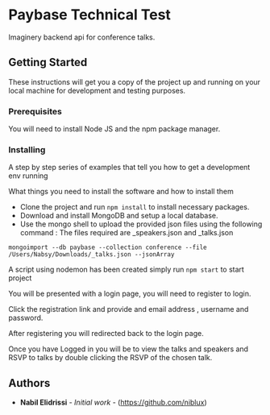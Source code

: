 # Paybase Technical Test

Imaginery backend api for conference talks.

## Getting Started

These instructions will get you a copy of the project up and running on your local machine for development and testing purposes. 

### Prerequisites

You will need to install Node JS and the npm package manager.

### Installing

A step by step series of examples that tell you how to get a development env running

What things you need to install the software and how to install them
- Clone the project and run `npm install` to install necessary packages. 
- Download and install MongoDB and setup a local database. 
- Use the mongo shell to upload the provided json files using the following command :
 The files required are _speakers.json and _talks.json

`mongoimport --db paybase --collection conference --file /Users/Nabsy/Downloads/_talks.json --jsonArray`

A script using nodemon has been created simply run `npm start` to start project

You will be presented with a login page, you will need to register to login.

Click the registration link and provide and email address , username and password.

After registering you will redirected back to the login page.

Once you have Logged in you will be to view the talks and speakers and RSVP to talks by double clicking the RSVP of the chosen talk.


## Authors

* **Nabil Elidrissi** - *Initial work* - (https://github.com/niblux)


